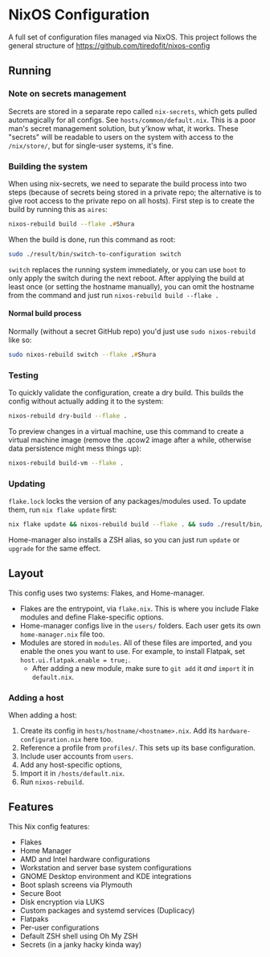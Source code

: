 # NixOS Configuration

A full set of configuration files managed via NixOS. This project follows the general structure of https://github.com/tiredofit/nixos-config

## Running

### Note on secrets management

Secrets are stored in a separate repo called `nix-secrets`, which gets pulled automagically for all configs. See `hosts/common/default.nix`. This is a poor man's secret management solution, but y'know what, it works. These "secrets" will be readable to users on the system with access to the `/nix/store/`, but for single-user systems, it's fine.

### Building the system

When using nix-secrets, we need to separate the build process into two steps (because of secrets being stored in a private repo; the alternative is to give root access to the private repo on all hosts). First step is to create the build by running this as `aires`:

```zsh
nixos-rebuild build --flake .#Shura
```

When the build is done, run this command as root:

```zsh
sudo ./result/bin/switch-to-configuration switch
```

`switch` replaces the running system immediately, or you can use `boot` to only apply the switch during the next reboot. After applying the build at least once (or setting the hostname manually), you can omit the hostname from the command and just run `nixos-rebuild build --flake .`

#### Normal build process

Normally (without a secret GitHub repo) you'd just use `sudo nixos-rebuild` like so:

```zsh
sudo nixos-rebuild switch --flake .#Shura
```

### Testing

To quickly validate the configuration, create a dry build. This builds the config without actually adding it to the system:

```zsh
nixos-rebuild dry-build --flake .
```

To preview changes in a virtual machine, use this command to create a virtual machine image (remove the .qcow2 image after a while, otherwise data persistence might mess things up):

```zsh
nixos-rebuild build-vm --flake .
```

### Updating

`flake.lock` locks the version of any packages/modules used. To update them, run `nix flake update` first:

```zsh
nix flake update && nixos-rebuild build --flake . && sudo ./result/bin/switch-to-configuration switch
```

Home-manager also installs a ZSH alias, so you can just run `update` or `upgrade` for the same effect.

## Layout

This config uses two systems: Flakes, and Home-manager.

- Flakes are the entrypoint, via `flake.nix`. This is where you include Flake modules and define Flake-specific options.
- Home-manager configs live in the `users/` folders. Each user gets its own `home-manager.nix` file too.
- Modules are stored in `modules`. All of these files are imported, and you enable the ones you want to use. For example, to install Flatpak, set `host.ui.flatpak.enable = true;`.
    - After adding a new module, make sure to `git add` it _and_ `import` it in `default.nix`.

### Adding a host

When adding a host:

1. Create its config in `hosts/hostname/<hostname>.nix`. Add its `hardware-configuration.nix` here too.
2. Reference a profile from `profiles/`. This sets up its base configuration.
3. Include user accounts from `users`.
4. Add any host-specific options, 
5. Import it in `/hosts/default.nix`.
6. Run `nixos-rebuild`.

## Features

This Nix config features:

- Flakes
- Home Manager
- AMD and Intel hardware configurations
- Workstation and server base system configurations
- GNOME Desktop environment and KDE integrations
- Boot splash screens via Plymouth
- Secure Boot
- Disk encryption via LUKS
- Custom packages and systemd services (Duplicacy)
- Flatpaks
- Per-user configurations
- Default ZSH shell using Oh My ZSH
- Secrets (in a janky hacky kinda way)